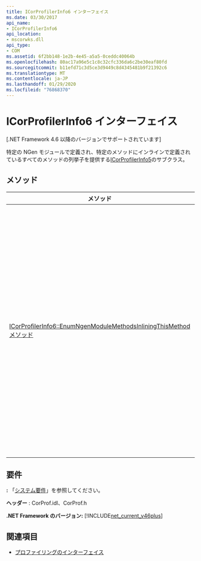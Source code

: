 ```yaml
---
title: ICorProfilerInfo6 インターフェイス
ms.date: 03/30/2017
api_name:
- ICorProfilerInfo6
api_location:
- mscorwks.dll
api_type:
- COM
ms.assetid: 6f2bb148-1e2b-4e45-a5a5-0ceddc40064b
ms.openlocfilehash: 80ac17a96e5c1c8c32cfc336da6c2be30eaf80fd
ms.sourcegitcommit: b11efd71c3d5ce3d9449c8d4345481b9f21392c6
ms.translationtype: MT
ms.contentlocale: ja-JP
ms.lasthandoff: 01/29/2020
ms.locfileid: "76868370"
---
```

# <a name="icorprofilerinfo6-interface"></a>ICorProfilerInfo6 インターフェイス
[.NET Framework 4.6 以降のバージョンでサポートされています]  
  
 特定の NGen モジュールで定義され、特定のメソッドにインラインで定義されているすべてのメソッドの列挙子を提供する[ICorProfilerInfo5](icorprofilerinfo5-interface.md)のサブクラス。  
  
## <a name="methods"></a>メソッド  
  
|メソッド|説明|  
|------------|-----------------|  
|[ICorProfilerInfo6::EnumNgenModuleMethodsInliningThisMethod メソッド](icorprofilerinfo6-enumngenmodulemethodsinliningthismethod-method.md)|特定の NGen モジュールに属し、特定のメソッドの本体にインライン化されているすべてのメソッドの列挙子を返します。|  
  
## <a name="requirements"></a>要件  
 **:** 「[システム要件](../../../../docs/framework/get-started/system-requirements.md)」を参照してください。  
  
 **ヘッダー** : CorProf.idl、CorProf.h  
  
 **.NET Framework のバージョン:** [!INCLUDE[net_current_v46plus](../../../../includes/net-current-v46plus-md.md)]  
  
## <a name="see-also"></a>関連項目

- [プロファイリングのインターフェイス](profiling-interfaces.md)
